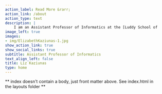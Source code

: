 ```yaml
---
action_label: Read More &rarr;
action_link: /about
action_type: text
description: | 
    I am an Assistant Professor of Informatics at the [Luddy School of Informatics, Computing, and Engineering](https://luddy.indiana.edu/index.html) at Indiana University Bloomington, where I teach in the [HCI/design program](https://luddy.indiana.edu/research/research-areas/hci-luddy.html)
image_left: true
images:
- img/ElizabethKaziunas-1.jpg
show_action_link: true
show_social_links: true
subtitle: Assistant Professor of Informatics
text_align_left: false
title: Liz Kaziunas
type: home
---
```


** index doesn't contain a body, just front matter above.
See index.html in the layouts folder **
